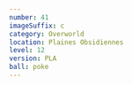 ```yaml
---
number: 41
imageSuffix: c
category: Overworld
location: Plaines Obsidiennes
level: 12
version: PLA
ball: poke
---
```

